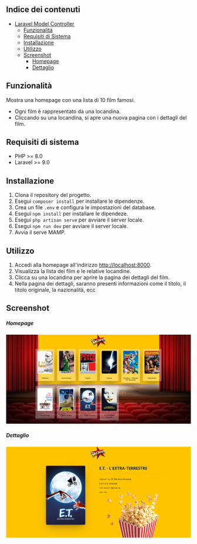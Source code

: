 ## Indice dei contenuti

- [Laravel Model Controller](#laravel-model-controller)
  - [Funzionalità](#funzionalità)
  - [Requisiti di Sistema](#requisiti-di-sistema)
  - [Installazione](#installazione)
  - [Utilizzo](#utilizzo)
  - [Screenshot](#screenshot)
    - [Homepage](#homepage)
    - [Dettaglio](#dettaglio)

## Funzionalità
 Mostra una homepage con una lista di 10 film famosi.
- Ogni film è rappresentato da una locandina.
- Cliccando su una locandina, si apre una nuova pagina con i dettagli del film.

## Requisiti di sistema

- PHP >= 8.0
- Laravel >= 9.0
## Installazione

1. Clona il repository del progetto.
2. Esegui `composer install` per installare le dipendenze.
3. Crea un file `.env` e configura le impostazioni del database.
4. Esegui `npm install` per installare le dipendeze.
5. Esegui `php artisan serve` per avviare il server locale.
6. Esegui `npm run dev` per avviare il server locale.
7. Avvia il serve MAMP.
## Utilizzo

1. Accedi alla homepage all'indirizzo [http://localhost:8000](http://localhost:8000).
2. Visualizza la lista dei film e le relative locandine.
3. Clicca su una locandina per aprire la pagina dei dettagli del film.
4. Nella pagina dei dettagli, saranno presenti informazioni come il titolo, il titolo originale, la nazionalità, ecc

## Screenshot
##### Homepage
![Homepage](/public/screenshots/homepage.png)
##### Dettaglio
![Detail](/public/screenshots/details.png)
